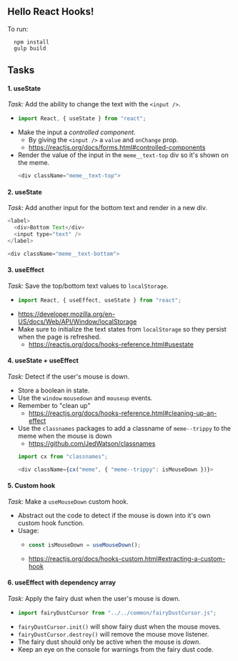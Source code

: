 ## Hello React Hooks!

To run:

```
  npm install
  gulp build
```

## Tasks

#### 1. **useState**

_Task:_ Add the ability to change the text with the `<input />`.

- ```javascript
  import React, { useState } from "react";
  ```
- Make the input a _controlled component_.
  - By giving the `<input />` a `value` and `onChange` prop.
  - https://reactjs.org/docs/forms.html#controlled-components
- Render the value of the input in the `meme__text-top` div so it's shown on the meme.
  ```javascript
  <div className="meme__text-top">
  ```

#### 2. **useState**

_Task:_ Add another input for the bottom text and render in a new div.

```javascript
<label>
  <div>Bottom Text</div>
  <input type="text" />
</label>
```

```javascript
<div className="meme__text-bottom">
```

#### 3. **useEffect**

_Task:_ Save the top/bottom text values to `localStorage`.

- ```javascript
  import React, { useEffect, useState } from "react";
  ```
- https://developer.mozilla.org/en-US/docs/Web/API/Window/localStorage
- Make sure to initialize the text states from `localStorage` so they persist when the page is refreshed.
  - https://reactjs.org/docs/hooks-reference.html#usestate

#### 4. **useState** + **useEffect**

_Task:_ Detect if the user's mouse is down.

- Store a boolean in state.
- Use the `window` `mousedown` and `mouseup` events.
- Remember to "clean up"
  - https://reactjs.org/docs/hooks-reference.html#cleaning-up-an-effect
- Use the `classnames` packages to add a classname of `meme--trippy` to the meme when the mouse is down
  - https://github.com/JedWatson/classnames
  ```javascript
  import cx from "classnames";
  ```
  ```javascript
  <div className={cx("meme", { "meme--trippy": isMouseDown })}>
  ```

#### 5. Custom hook

_Task:_ Make a `useMouseDown` custom hook.

- Abstract out the code to detect if the mouse is down into it's own custom hook function.
- Usage:
  - ```javascript
    const isMouseDown = useMouseDown();
    ```
  - https://reactjs.org/docs/hooks-custom.html#extracting-a-custom-hook

#### 6. **useEffect** with dependency array

_Task:_ Apply the fairy dust when the user's mouse is down.

- ```javascript
  import fairyDustCursor from "../../common/fairyDustCursor.js";
  ```
- `fairyDustCursor.init()` will show fairy dust when the mouse moves.
- `fairyDustCursor.destroy()` will remove the mouse move listener.
- The fairy dust should only be active when the mouse is _down_.
- Keep an eye on the console for warnings from the fairy dust code.
